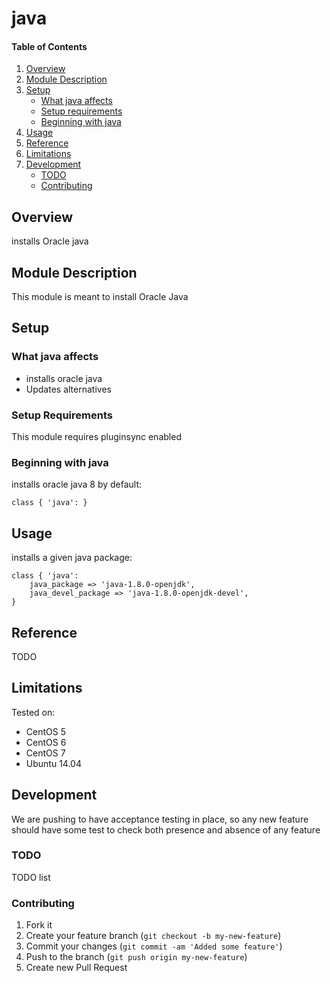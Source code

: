 # java

#### Table of Contents

1. [Overview](#overview)
2. [Module Description](#module-description)
3. [Setup](#setup)
    * [What java affects](#what-java-affects)
    * [Setup requirements](#setup-requirements)
    * [Beginning with java](#beginning-with-java)
4. [Usage](#usage)
5. [Reference](#reference)
5. [Limitations](#limitations)
6. [Development](#development)
    * [TODO](#todo)
    * [Contributing](#contributing)

## Overview

installs Oracle java

## Module Description

This module is meant to install Oracle Java

## Setup

### What java affects

* installs oracle java
* Updates alternatives

### Setup Requirements

This module requires pluginsync enabled

### Beginning with java

installs oracle java 8 by default:

```puppet
class { 'java': }
```

## Usage

installs a given java package:

```puppet
class { 'java':
	java_package => 'java-1.8.0-openjdk',
	java_devel_package => 'java-1.8.0-openjdk-devel',
}
```

## Reference

TODO

## Limitations

Tested on:
* CentOS 5
* CentOS 6
* CentOS 7
* Ubuntu 14.04

## Development

We are pushing to have acceptance testing in place, so any new feature should
have some test to check both presence and absence of any feature

### TODO

TODO list

### Contributing

1. Fork it
2. Create your feature branch (`git checkout -b my-new-feature`)
3. Commit your changes (`git commit -am 'Added some feature'`)
4. Push to the branch (`git push origin my-new-feature`)
5. Create new Pull Request
